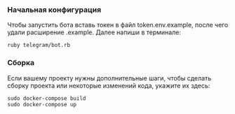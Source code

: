 ### Начальная конфигурация

Чтобы запустить бота вставь токен в файл token.env.example, после чего удали расширение .example.
Далее напиши в терминале:

```shell
ruby telegram/bot.rb

```
### Сборка

Если вашему проекту нужны дополнительные шаги, чтобы сделать сборку проекта или некоторые изменений кода, укажите их здесь:

```shell
sudo docker-compose build
sudo docker-compose up
```
